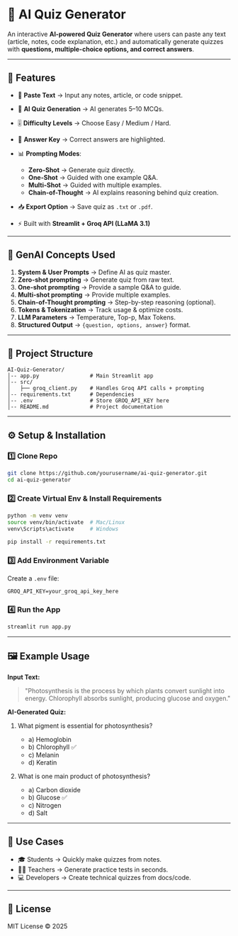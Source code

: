 # 📘 AI Quiz Generator

An interactive **AI-powered Quiz Generator** where users can paste any text (article, notes, code explanation, etc.) and automatically generate quizzes with **questions, multiple-choice options, and correct answers**.

---

## 🚀 Features

* 📝 **Paste Text** → Input any notes, article, or code snippet.
* 🤖 **AI Quiz Generation** → AI generates 5–10 MCQs.
* 🎚 **Difficulty Levels** → Choose Easy / Medium / Hard.
* 🎯 **Answer Key** → Correct answers are highlighted.
* 📊 **Prompting Modes**:

  * **Zero-Shot** → Generate quiz directly.
  * **One-Shot** → Guided with one example Q\&A.
  * **Multi-Shot** → Guided with multiple examples.
  * **Chain-of-Thought** → AI explains reasoning behind quiz creation.
* 📥 **Export Option** → Save quiz as `.txt` or `.pdf`.
* ⚡ Built with **Streamlit + Groq API (LLaMA 3.1)**

---

## 🧠 GenAI Concepts Used

1. **System & User Prompts** → Define AI as quiz master.
2. **Zero-shot prompting** → Generate quiz from raw text.
3. **One-shot prompting** → Provide a sample Q\&A to guide.
4. **Multi-shot prompting** → Provide multiple examples.
5. **Chain-of-Thought prompting** → Step-by-step reasoning (optional).
6. **Tokens & Tokenization** → Track usage & optimize costs.
7. **LLM Parameters** → Temperature, Top-p, Max Tokens.
8. **Structured Output** → `{question, options, answer}` format.

---

## 📂 Project Structure

```
AI-Quiz-Generator/
│-- app.py                # Main Streamlit app
│-- src/
│   ├── groq_client.py    # Handles Groq API calls + prompting
│-- requirements.txt      # Dependencies
│-- .env                  # Store GROQ_API_KEY here
│-- README.md             # Project documentation
```

---

## ⚙️ Setup & Installation

### 1️⃣ Clone Repo

```bash
git clone https://github.com/yourusername/ai-quiz-generator.git
cd ai-quiz-generator
```

### 2️⃣ Create Virtual Env & Install Requirements

```bash
python -m venv venv
source venv/bin/activate  # Mac/Linux
venv\Scripts\activate     # Windows

pip install -r requirements.txt
```

### 3️⃣ Add Environment Variable

Create a `.env` file:

```
GROQ_API_KEY=your_groq_api_key_here
```

### 4️⃣ Run the App

```bash
streamlit run app.py
```

---

## 🖼️ Example Usage

**Input Text:**

> "Photosynthesis is the process by which plants convert sunlight into energy. Chlorophyll absorbs sunlight, producing glucose and oxygen."

**AI-Generated Quiz:**

1. What pigment is essential for photosynthesis?

   * a) Hemoglobin
   * b) Chlorophyll ✅
   * c) Melanin
   * d) Keratin

2. What is one main product of photosynthesis?

   * a) Carbon dioxide
   * b) Glucose ✅
   * c) Nitrogen
   * d) Salt

---

## 📌 Use Cases

* 🎓 Students → Quickly make quizzes from notes.
* 👨‍🏫 Teachers → Generate practice tests in seconds.
* 💻 Developers → Create technical quizzes from docs/code.

---

## 📜 License

MIT License © 2025